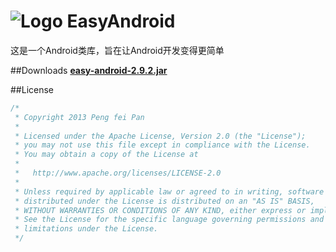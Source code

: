 # ![Logo](https://github.com/ixiaopan/EasyAndroid/raw/master/res/drawable-mdpi/ic_launcher.png) EasyAndroid

这是一个Android类库，旨在让Android开发变得更简单

##Downloads
**[easy-android-2.9.2.jar](https://github.com/ixiaopan/EasyAndroid/raw/master/downloads/easy-android-2.9.2.jar)**

##License
```java
/*
 * Copyright 2013 Peng fei Pan
 * 
 * Licensed under the Apache License, Version 2.0 (the "License");
 * you may not use this file except in compliance with the License.
 * You may obtain a copy of the License at
 * 
 *   http://www.apache.org/licenses/LICENSE-2.0
 * 
 * Unless required by applicable law or agreed to in writing, software
 * distributed under the License is distributed on an "AS IS" BASIS,
 * WITHOUT WARRANTIES OR CONDITIONS OF ANY KIND, either express or implied.
 * See the License for the specific language governing permissions and
 * limitations under the License.
 */
```